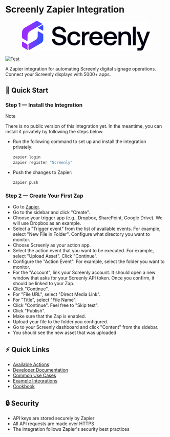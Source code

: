 # Screenly Zapier Integration

<p align="center">
  <img src="assets/logo-full.svg" alt="Screenly for Zapier" width="400">
</p>

[![Test](https://github.com/screenly/zapier/actions/workflows/test.yml/badge.svg?branch=master)](https://github.com/screenly/zapier/actions/workflows/test.yml)

A Zapier integration for automating Screenly digital signage operations. Connect your
Screenly displays with 5000+ apps.

## :rocket: Quick Start

### Step 1 &mdash; Install the Integration

> [!NOTE]
> There is no public version of this integration yet. In the meantime, you can
> install it privately by following the steps below.

  - Run the following command to set up and install the integration privately:

    ```bash
    zapier login
    zapier register "Screenly"
    ```

  - Push the changes to Zapier:

    ```bash
    zapier push
    ```

### Step 2 &mdash; Create Your First Zap

  - Go to [Zapier](https://zapier.com).
  - Go to the sidebar and click "Create".
  - Choose your trigger app (e.g., Dropbox, SharePoint, Google Drive).
    We will use Dropbox as an example.
  - Select a "Trigger event" from the list of available events. For example,
    select "New File in Folder". Configure what directory you want to monitor.
  - Choose Screenly as your action app.
  - Select the action event that you want to be executed. For example,
    select "Upload Asset". Click "Continue".
  - Configure the "Action Event". For example, select the folder you want to monitor.
  - For the "Account", link your Screenly account.
    It should open a new window that asks for your Screenly API token. Once
    you confirm, it should be linked to your Zap.
  - Click "Continue".
  - For "File URL", select "Direct Media Link".
  - For "Title", select "File Name".
  - Click "Continue". Feel free to "Skip test".
  - Click "Publish".
  - Make sure that the Zap is enabled.
  - Upload your file to the folder you configured.
  - Go to your Screenly dashboard and click "Content" from the sidebar.
  - You should see the new asset that was uploaded.

## :zap: Quick Links

- [Available Actions](docs/available-actions.md)
- [Developer Documentation](docs/developer-documentation.md)
- [Common Use Cases](docs/common-use-cases.md)
- [Example Integrations](docs/example-integrations.md)
- [Cookbook](docs/cookbook/README.md)

## :lock: Security

- API keys are stored securely by Zapier
- All API requests are made over HTTPS
- The integration follows Zapier's security best practices
